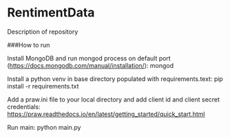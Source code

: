 # RentimentData

Description of repository   

###How to run

Install MongoDB and run mongod process on default port (https://docs.mongodb.com/manual/installation/): mongod

Install a python venv in base directory populated with requirements.text:
pip install -r requirements.txt

Add a praw.ini file to your local directory and add client id and client secret credentials:
 https://praw.readthedocs.io/en/latest/getting_started/quick_start.html

Run main: python main.py
